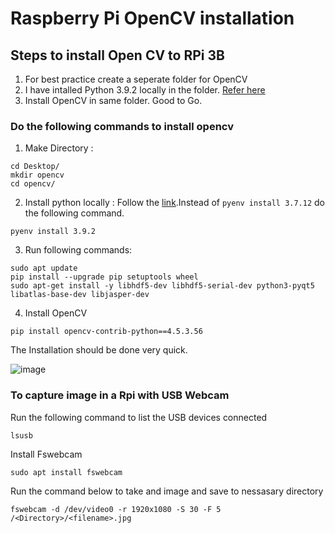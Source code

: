 # Raspberry Pi OpenCV installation

## Steps to install Open CV to RPi 3B

1. For best practice create a seperate folder for OpenCV
2. I have intalled Python 3.9.2 locally in the folder. [Refer here](https://github.com/mrdunker/CNN_based_PUF/blob/main/Raspberry-Pi_TF_install.md)
3. Install OpenCV in same folder. Good to Go.

### Do the following commands to install opencv

1. Make Directory :
  ```
  cd Desktop/
  mkdir opencv
  cd opencv/
  ```
2. Install python locally :
Follow the [link](https://github.com/mrdunker/CNN_based_PUF/blob/main/Raspberry-Pi_TF_install.md).Instead of ```pyenv install 3.7.12``` do the following command.
```
pyenv install 3.9.2
```
3. Run following commands: 
```
sudo apt update
pip install --upgrade pip setuptools wheel
sudo apt-get install -y libhdf5-dev libhdf5-serial-dev python3-pyqt5 libatlas-base-dev libjasper-dev
```

4. Install OpenCV
```
pip install opencv-contrib-python==4.5.3.56
```
The Installation should be done very quick.<br />

![image](https://github.com/mrdunker/CNN_based_PUF/assets/38190245/5bd23db9-d913-4fe9-9a50-9a0e24b03cc0)


### To capture image in a Rpi with USB Webcam

Run the following command to list the USB devices connected
```
lsusb
```

Install Fswebcam
```
sudo apt install fswebcam
```

Run the command below to take and image and save to nessasary directory
```
fswebcam -d /dev/video0 -r 1920x1080 -S 30 -F 5 /<Directory>/<filename>.jpg 
```
